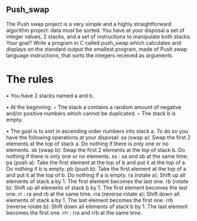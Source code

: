 ## Push_swap

The Push swap project is a very simple and a highly straightforward algorithm project:
data must be sorted.
You have at your disposal a set of integer values, 2 stacks, and a set of instructions
to manipulate both stacks.
Your goal? Write a program in C called push_swap which calculates and displays
on the standard output the smallest program, made of Push swap language instructions,
that sorts the integers received as arguments.

# The rules

• You have 2 stacks named a and b.

• At the beginning:
  ◦ The stack a contains a random amount of negative and/or positive numbers
  which cannot be duplicated.
  ◦ The stack b is empty.

• The goal is to sort in ascending order numbers into stack a. To do so you have the
following operations at your disposal:
  sa (swap a): Swap the first 2 elements at the top of stack a.
  Do nothing if there is only one or no elements.
  sb (swap b): Swap the first 2 elements at the top of stack b.
  Do nothing if there is only one or no elements.
  ss : sa and sb at the same time.
  pa (push a): Take the first element at the top of b and put it at the top of a.
  Do nothing if b is empty.
  pb (push b): Take the first element at the top of a and put it at the top of b.
  Do nothing if a is empty.
  ra (rotate a): Shift up all elements of stack a by 1.
  The first element becomes the last one.
  rb (rotate b): Shift up all elements of stack b by 1.
  The first element becomes the last one.
  rr : ra and rb at the same time.
  rra (reverse rotate a): Shift down all elements of stack a by 1.
  The last element becomes the first one.
  rrb (reverse rotate b): Shift down all elements of stack b by 1.
  The last element becomes the first one.
  rrr : rra and rrb at the same time.
